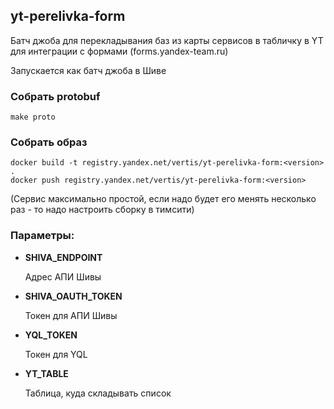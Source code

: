 ## yt-perelivka-form

Батч джоба для перекладывания баз из карты сервисов в табличку в YT для интеграции с формами (forms.yandex-team.ru)

Запускается как батч джоба в Шиве

### Собрать protobuf
```make proto```

### Собрать образ
```
docker build -t registry.yandex.net/vertis/yt-perelivka-form:<version> .
docker push registry.yandex.net/vertis/yt-perelivka-form:<version>
```

(Сервис максимально простой, если надо будет его менять несколько раз - то надо настроить сборку в тимсити)

### Параметры:
- **SHIVA_ENDPOINT**
  
  Адрес АПИ Шивы


- **SHIVA_OAUTH_TOKEN**

  Токен для АПИ Шивы


- **YQL_TOKEN**

  Токен для YQL


- **YT_TABLE**

  Таблица, куда складывать список

  